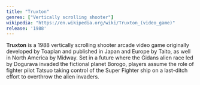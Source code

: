```yaml
---
title: "Truxton"
genres: ["Vertically scrolling shooter"]
wikipedia: "https://en.wikipedia.org/wiki/Truxton_(video_game)"
release: '1988'
---
```

**Truxton** is a 1988 vertically scrolling shooter arcade video game originally developed by Toaplan and published in Japan and Europe by Taito, as well in North America by Midway. Set in a future where the Gidans alien race led by Dogurava invaded the fictional planet Borogo, players assume the role of fighter pilot Tatsuo taking control of the Super Fighter ship on a last-ditch effort to overthrow the alien invaders. 
